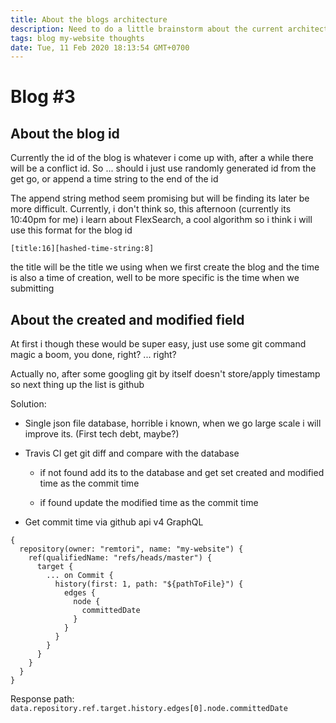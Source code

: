 ```yaml
---
title: About the blogs architecture
description: Need to do a little brainstorm about the current architecture
tags: blog my-website thoughts
date: Tue, 11 Feb 2020 18:13:54 GMT+0700
---
```


# Blog #3

## About the blog id

Currently the id of the blog is whatever i come up with, after a while there will be a conflict id. So ... should i just use randomly generated id from the get go, or append a time string to the end of the id

The append string method seem promising but will be finding its later be more difficult. Currently, i don't think so, this afternoon (currently its 10:40pm for me) i learn about FlexSearch, a cool algorithm so i think i will use this format for the blog id

```
[title:16][hashed-time-string:8]
```

the title will be the title we using when we first create the blog and the time is also a time of creation, well to be more specific is the time when we submitting

## About the created and modified field

At first i though these would be super easy, just use some git command magic a boom, you done, right? ... right?

Actually no, after some googling git by itself doesn't store/apply timestamp so next thing up the list is github

Solution:

- Single json file database, horrible i known, when we go large scale i will improve its. (First tech debt, maybe?)

- Travis CI get git diff and compare with the database

	- if not found add its to the database and get set created and modified time as the commit time

	- if found update the modified time as the commit time

- Get commit time via github api v4 GraphQL

```gql
{
  repository(owner: "remtori", name: "my-website") {
    ref(qualifiedName: "refs/heads/master") {
      target {
        ... on Commit {
          history(first: 1, path: "${pathToFile}") {
            edges {
              node {
                committedDate
              }
            }
          }
        }
      }
    }
  }
}
```

Response path: `data.repository.ref.target.history.edges[0].node.committedDate`
